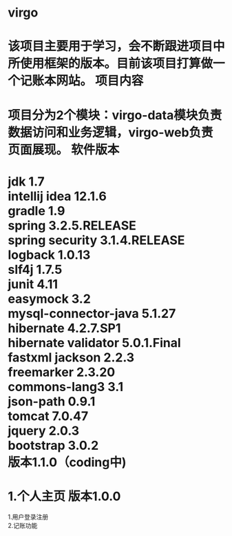 virgo
=====
该项目主要用于学习，会不断跟进项目中所使用框架的版本。目前该项目打算做一个记账本网站。
项目内容
=====
项目分为2个模块：virgo-data模块负责数据访问和业务逻辑，virgo-web负责页面展现。
软件版本
=====
jdk 1.7<br/>
intellij idea 12.1.6<br/>
gradle 1.9<br/>
spring 3.2.5.RELEASE<br/>
spring security 3.1.4.RELEASE<br/>
logback 1.0.13<br/>
slf4j 1.7.5<br/>
junit 4.11<br/>
easymock 3.2<br/>
mysql-connector-java 5.1.27<br/>
hibernate 4.2.7.SP1<br/>
hibernate validator 5.0.1.Final<br/>
fastxml jackson 2.2.3<br/>
freemarker 2.3.20<br/>
commons-lang3 3.1<br/>
json-path 0.9.1<br/>
tomcat 7.0.47<br/>
jquery 2.0.3<br/>
bootstrap 3.0.2<br/>
版本1.1.0（coding中)
=====
1.个人主页
版本1.0.0
=====
1.用户登录注册<br/>
2.记账功能<br/>
